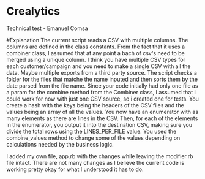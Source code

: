 # Crealytics
Technical test - Emanuel  Comsa

#Explanation
The current script reads a CSV with multiple columns. The columns are defined in the class constants. From the fact that it uses a combiner class, I assumed that at any point a bach of csv's need to be merged using a unique column. I think you have multiple CSV types for each customer/campaign and you need to make a single CSV with all the data. Maybe multiple exports from a third party source.
The script checks a folder for the files that matche the name inputed and then sorts them by the date parsed from the file name.
Since your code initially had only one file as a param for the combine method from the Combiner class, I assumed that i could work for now with just one CSV source, so i created one for tests.
You create a hash with the keys being the headers of the CSV files and the values being an array of all the values.
You now have an enumerator with as many elements as there are lines in the CSV.
Then, for each of the elements in the enumerator, you output it into the destination CSV, making sure you divide the total rows using the LINES_PER_FILE value.
You used the combine_values method to change some of the values depending on calculations needed by the business logic.

I added my own file, app.rb with the changes while leaving the modifier.rb file intact. There are not many changes as I believe the current code is working pretty okay for what I understood it has to do.